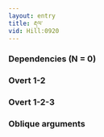 ```yaml
---
layout: entry
title: རྡལ་
vid: Hill:0920
---
```

### Dependencies (N = 0)


### Overt 1-2


### Overt 1-2-3


### Oblique arguments
